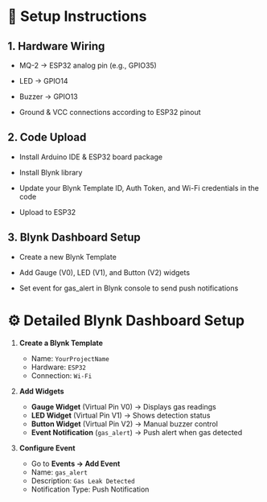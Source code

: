 # 🚀 Setup Instructions
## 1. Hardware Wiring

- MQ-2 → ESP32 analog pin (e.g., GPIO35)

- LED → GPIO14

- Buzzer → GPIO13

- Ground & VCC connections according to ESP32 pinout

## 2. Code Upload

- Install Arduino IDE & ESP32 board package

- Install Blynk library

- Update your Blynk Template ID, Auth Token, and Wi-Fi credentials in the code

- Upload to ESP32

## 3. Blynk Dashboard Setup

- Create a new Blynk Template

- Add Gauge (V0), LED (V1), and Button (V2) widgets

- Set event for gas_alert in Blynk console to send push notifications

# ⚙️ Detailed Blynk Dashboard Setup
1. **Create a Blynk Template**
   - Name: `YourProjectName` 
   - Hardware: `ESP32`
   - Connection: `Wi-Fi`
   
2. **Add Widgets**
   - **Gauge Widget** (Virtual Pin V0) → Displays gas readings
   - **LED Widget** (Virtual Pin V1) → Shows detection status
   - **Button Widget** (Virtual Pin V2) → Manual buzzer control
   - **Event Notification** (`gas_alert`) → Push alert when gas detected

3. **Configure Event**
   - Go to **Events → Add Event**
   - Name: `gas_alert`
   - Description: `Gas Leak Detected`
   - Notification Type: Push Notification
